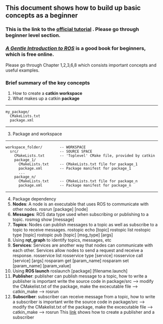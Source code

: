 ## This document shows how to build up basic concepts as a beginner

### This is the link to the [official tutorial](http://wiki.ros.org/ROS/Tutorials/) . Please go through beginner level section.

### [*A Gentle Introduction to ROS*](https://cse.sc.edu/~jokane/agitr/ ) is a good book for beginners, which is free online. 
Please go through Chapter 1,2,3,6,8 which consists important concepts and useful examples.

### Brief summary of the key concepts
1. How to create a **catkin workspace**
2. What makes up a catkin **package**
***

    my_package/
      CMakeLists.txt
      package.xml
***
3. Package and workspace
***

    workspace_folder/        -- WORKSPACE
      src/                   -- SOURCE SPACE
        CMakeLists.txt       -- 'Toplevel' CMake file, provided by catkin
        package_1/
          CMakeLists.txt     -- CMakeLists.txt file for package_1
          package.xml        -- Package manifest for package_1
          ...
        package_n/
          CMakeLists.txt     -- CMakeLists.txt file for package_n
          package.xml        -- Package manifest for package_n
***
4. Package dependency
5. **Nodes**: A node is an executable that uses ROS to communicate with other nodes.
  rosrun [package] [node]
6. **Messages**: ROS data type used when subscribing or publishing to a topic.
  rosmsg show [message]
7. **Topics**: Nodes can publish messages to a topic as well as subscribe to a topic to receive messages.
  rostopic echo [topic]
  rostopic list
  rostopic type [topic]
  rostopic pub [topic] [msg_type] [args]
8. Using **rqt_graph** to identify topics, messages, etc
9. **Services**: Services are another way that nodes can communicate with each other. Services allow nodes to send a request and receive a response.
  rosservice list
  rosservice type [service]
  rosservice call [service] [args]
  rosparam get [param_name]
  rosparam set [param_name] [param_value]
10. Using **ROS launch**
  roslaunch [package] [filename.launch]
11. **Publisher**:
  publisher can publish message to a topic, how to write a publisher is important
  write the source code in package/src --> modify the CMakelist.txt of the package, make the excecutable file --> catkin_make --> rosrun
12. **Subscriber**:
  subscriber can receive message from a topic, how to write a subscriber is important
  write the source code in package/src --> modify the CMakelist.txt of the package, make the excecutable file --> catkin_make --> rosrun
  This [link](http://wiki.ros.org/ROS/Tutorials/WritingPublisherSubscriber%28c%2B%2B%29) shows how to create a publisher and a subscriber
